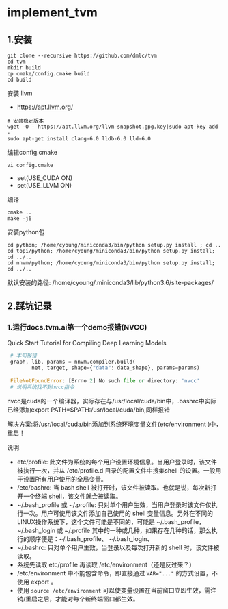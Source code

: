 # implement_tvm

## 1.安装

```shell
git clone --recursive https://github.com/dmlc/tvm
cd tvm
mkdir build
cp cmake/config.cmake build
cd build 
```

安装 llvm

- https://apt.llvm.org/

```
# 安装稳定版本
wget -O - https://apt.llvm.org/llvm-snapshot.gpg.key|sudo apt-key add -
sudo apt-get install clang-6.0 lldb-6.0 lld-6.0
```

编辑config.cmake

```shell
vi config.cmake
```

- set(USE_CUDA ON)
- set(USE_LLVM ON)

编译

```shell
cmake ..
make -j6
```

安装python包

```
cd python; /home/cyoung/miniconda3/bin/python setup.py install ; cd ..
cd topi/python; /home/cyoung/miniconda3/bin/python setup.py install; cd ../..
cd nnvm/python; /home/cyoung/miniconda3/bin/python setup.py install; cd ../..
```

默认安装的路径: /home/cyoung/.miniconda3/lib/python3.6/site-packages/

## 2.踩坑记录

### 1.运行docs.tvm.ai第一个demo报错(NVCC)

Quick Start Tutorial for Compiling Deep Learning Models

```python
 # 本句报错
 graph, lib, params = nnvm.compiler.build(
        net, target, shape={"data": data_shape}, params=params)
        
 FileNotFoundError: [Errno 2] No such file or directory: 'nvcc' 
 # 说明系统找不到nvcc指令
```

nvcc是cuda的一个编译器，实际存在与/usr/local/cuda/bin中，.bashrc中实际已经添加export PATH=$PATH:/usr/local/cuda/bin,同样报错

解决方案:将/usr/local/cuda/bin添加到系统环境变量文件(etc/environment )中，重启！

说明:

- etc/profile: 此文件为系统的每个用户设置环境信息。当用户登录时，该文件被执行一次，并从 /etc/profile.d 目录的配置文件中搜集shell 的设置。一般用于设置所有用户使用的全局变量。
- /etc/bashrc: 当 bash shell 被打开时，该文件被读取。也就是说，每次新打开一个终端 shell，该文件就会被读取。
- ~/.bash_profile 或 ~/.profile: 只对单个用户生效，当用户登录时该文件仅执行一次。用户可使用该文件添加自己使用的 shell 变量信息。另外在不同的LINUX操作系统下，这个文件可能是不同的，可能是 ~/.bash_profile， ~/.bash_login 或 ~/.profile 其中的一种或几种，如果存在几种的话，那么执行的顺序便是：~/.bash_profile、 ~/.bash_login、 
- ~/.bashrc: 只对单个用户生效，当登录以及每次打开新的 shell 时，该文件被读取。
- 系统先读取 etc/profile 再读取 /etc/environment（还是反过来？）
- /etc/environment 中不能包含命令，即直接通过 `VAR="..."` 的方式设置，不使用 export 。
- 使用 `source /etc/environment` 可以使变量设置在当前窗口立即生效，需注销/重启之后，才能对每个新终端窗口都生效。




